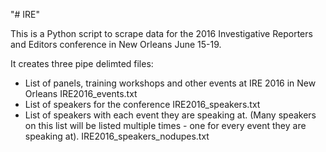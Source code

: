 "# IRE" 

This is a Python script to scrape data for the 2016 Investigative Reporters and Editors conference in New Orleans June 15-19.

It creates three pipe delimted files:

* List of panels, training workshops and other events at IRE 2016 in New Orleans
    IRE2016_events.txt
* List of speakers for the conference
    IRE2016_speakers.txt
* List of speakers with each event they are speaking at. (Many speakers on this list will be listed multiple times - one for every event they are speaking at).
    IRE2016_speakers_nodupes.txt



